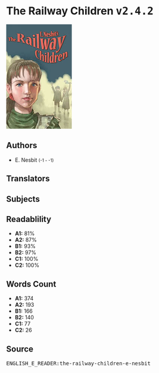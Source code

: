 # The Railway Children <kbd>v2.4.2</kbd>

![](./cover.medium.jpg "")

## Authors


 - E. Nesbit <small>(-1 - -1)</small>

## Translators



## Subjects



## Readablility


 - **A1:** 81%
 - **A2:** 87%
 - **B1:** 93%
 - **B2:** 97%
 - **C1:** 100%
 - **C2:** 100%

## Words Count


 - **A1:** 374
 - **A2:** 193
 - **B1:** 166
 - **B2:** 140
 - **C1:** 77
 - **C2:** 26

## Source


<kbd>ENGLISH_E_READER:the-railway-children-e-nesbit</kbd>
